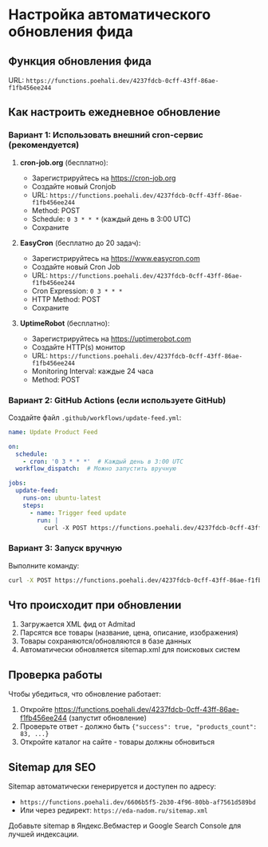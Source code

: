 # Настройка автоматического обновления фида

## Функция обновления фида
URL: `https://functions.poehali.dev/4237fdcb-0cff-43ff-86ae-f1fb456ee244`

## Как настроить ежедневное обновление

### Вариант 1: Использовать внешний cron-сервис (рекомендуется)

1. **cron-job.org** (бесплатно):
   - Зарегистрируйтесь на https://cron-job.org
   - Создайте новый Cronjob
   - URL: `https://functions.poehali.dev/4237fdcb-0cff-43ff-86ae-f1fb456ee244`
   - Method: POST
   - Schedule: `0 3 * * *` (каждый день в 3:00 UTC)
   - Сохраните

2. **EasyCron** (бесплатно до 20 задач):
   - Зарегистрируйтесь на https://www.easycron.com
   - Создайте новый Cron Job
   - URL: `https://functions.poehali.dev/4237fdcb-0cff-43ff-86ae-f1fb456ee244`
   - Cron Expression: `0 3 * * *`
   - HTTP Method: POST
   - Сохраните

3. **UptimeRobot** (бесплатно):
   - Зарегистрируйтесь на https://uptimerobot.com
   - Создайте HTTP(s) монитор
   - URL: `https://functions.poehali.dev/4237fdcb-0cff-43ff-86ae-f1fb456ee244`
   - Monitoring Interval: каждые 24 часа
   - Method: POST

### Вариант 2: GitHub Actions (если используете GitHub)

Создайте файл `.github/workflows/update-feed.yml`:

```yaml
name: Update Product Feed

on:
  schedule:
    - cron: '0 3 * * *'  # Каждый день в 3:00 UTC
  workflow_dispatch:  # Можно запустить вручную

jobs:
  update-feed:
    runs-on: ubuntu-latest
    steps:
      - name: Trigger feed update
        run: |
          curl -X POST https://functions.poehali.dev/4237fdcb-0cff-43ff-86ae-f1fb456ee244
```

### Вариант 3: Запуск вручную

Выполните команду:
```bash
curl -X POST https://functions.poehali.dev/4237fdcb-0cff-43ff-86ae-f1fb456ee244
```

## Что происходит при обновлении

1. Загружается XML фид от Admitad
2. Парсятся все товары (название, цена, описание, изображения)
3. Товары сохраняются/обновляются в базе данных
4. Автоматически обновляется sitemap.xml для поисковых систем

## Проверка работы

Чтобы убедиться, что обновление работает:
1. Откройте https://functions.poehali.dev/4237fdcb-0cff-43ff-86ae-f1fb456ee244 (запустит обновление)
2. Проверьте ответ - должно быть `{"success": true, "products_count": 83, ...}`
3. Откройте каталог на сайте - товары должны обновиться

## Sitemap для SEO

Sitemap автоматически генерируется и доступен по адресу:
- `https://functions.poehali.dev/6606b5f5-2b30-4f96-80bb-af7561d589bd`
- Или через редирект: `https://eda-nadom.ru/sitemap.xml`

Добавьте sitemap в Яндекс.Вебмастер и Google Search Console для лучшей индексации.
